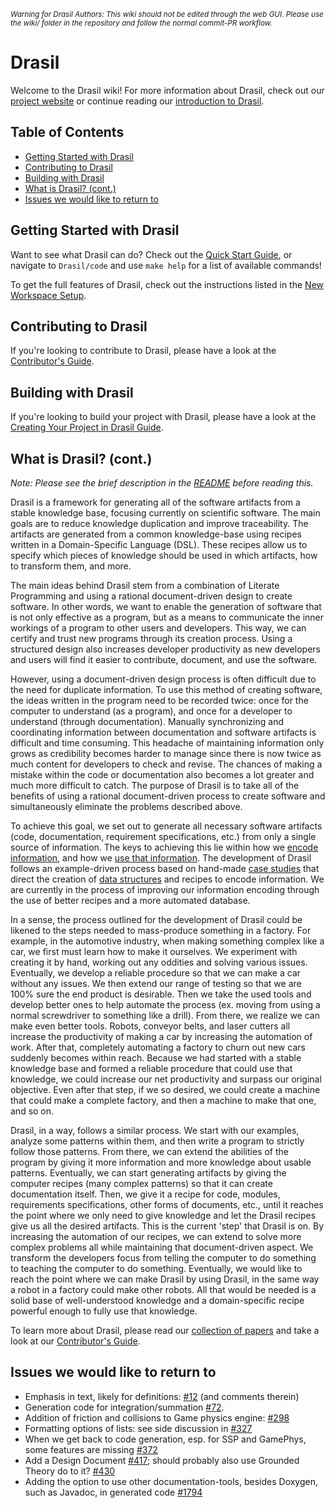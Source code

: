<small><i>Warning for Drasil Authors: This wiki should not be edited through the web GUI. Please use the wiki/ folder in the repository and follow the normal commit-PR workflow.</i></small>

# Drasil
Welcome to the Drasil wiki! For more information about Drasil, check out our [project website](https://jacquescarette.github.io/Drasil/) or continue reading our [introduction to Drasil](#what-is-drasil-cont).

## Table of Contents
- [Getting Started with Drasil](#getting-started-with-drasil)
- [Contributing to Drasil](#contributing-to-drasil)
- [Building with Drasil](#building-with-drasil)
- [What is Drasil? (cont.)](#what-is-drasil-cont)
- [Issues we would like to return to](#issues-we-would-like-to-return-to)

## Getting Started with Drasil
Want to see what Drasil can do? Check out the [Quick Start Guide](https://github.com/JacquesCarette/Drasil#quick-start), or navigate to `Drasil/code` and use `make help` for a list of available commands!

To get the full features of Drasil, check out the instructions listed in the [New Workspace Setup](New-Workspace-Setup).

## Contributing to Drasil
If you're looking to contribute to Drasil, please have a look at the [Contributor's Guide](https://github.com/JacquesCarette/Drasil/wiki/Contributor's-Guide).

## Building with Drasil
If you're looking to build your project with Drasil, please have a look at the [Creating Your Project in Drasil Guide](https://github.com/JacquesCarette/Drasil/wiki/Creating-Your-Project-in-Drasil).

<!-- TODO: At some point we should document the requirements for Drasil and its design. -->

## What is Drasil? (cont.)
*Note: Please see the brief description in the [README](https://github.com/JacquesCarette/Drasil) before reading this.*

Drasil is a framework for generating all of the software artifacts from a stable knowledge base, focusing currently on scientific software. The main goals are to reduce knowledge duplication and improve traceability. The artifacts are generated from a common knowledge-base using recipes written in a Domain-Specific Language (DSL). These recipes allow us to specify which pieces of knowledge should be used in which artifacts, how to transform them, and more.

The main ideas behind Drasil stem from a combination of Literate Programming and using a rational document-driven design to create software. In other words, we want to enable the generation of software that is not only effective as a program, but as a means to communicate the inner workings of a program to other users and developers. This way, we can certify and trust new programs through its creation process. Using a structured design also increases developer productivity as new developers and users will find it easier to contribute, document, and use the software.

However, using a document-driven design process is often difficult due to the need for duplicate information. To use this method of creating software, the ideas written in the program need to be recorded twice: once for the computer to understand (as a program), and once for a developer to understand (through documentation). Manually synchronizing and coordinating information between documentation and software artifacts is difficult and time consuming. This headache of maintaining information only grows as credibility becomes harder to manage since there is now twice as much content for developers to check and revise. The chances of making a mistake within the code or documentation also becomes a lot greater and much more difficult to catch. The purpose of Drasil is to take all of the benefits of using a rational document-driven process to create software and simultaneously eliminate the problems described above.

To achieve this goal, we set out to generate all necessary software artifacts (code, documentation, requirement specifications, etc.) from only a single source of information. The keys to achieving this lie within how we [encode information](Information-Encoding), and how we [use that information](Recipes). The development of Drasil follows an example-driven process based on hand-made [case studies](https://github.com/smiths/caseStudies) that direct the creation of [data structures](Chunks) and recipes to encode information. We are currently in the process of improving our information encoding through the use of better recipes and a more automated database.

In a sense, the process outlined for the development of Drasil could be likened to the steps needed to mass-produce something in a factory. For example, in the automotive industry, when making something complex like a car, we first must learn how to make it ourselves. We experiment with creating it by hand, working out any oddities and solving various issues. Eventually, we develop a reliable procedure so that we can make a car without any issues. We then extend our range of testing so that we are 100% sure the end product is desirable. Then we take the used tools and develop better ones to help automate the process (ex. moving from using a normal screwdriver to something like a drill). From there, we realize we can make even better tools. Robots, conveyor belts, and laser cutters all increase the productivity of making a car by increasing the automation of work. After that, completely automating a factory to churn out new cars suddenly becomes within reach. Because we had started with a stable knowledge base and formed a reliable procedure that could use that knowledge, we could increase our net productivity and surpass our original objective. Even after that step, if we so desired, we could create a machine that could make a complete factory, and then a machine to make that one, and so on. 

Drasil, in a way, follows a similar process. We start with our examples, analyze some patterns within them, and then write a program to strictly follow those patterns. From there, we can extend the abilities of the program by giving it more information and more knowledge about usable patterns. Eventually, we can start generating artifacts by giving the computer recipes (many complex patterns) so that it can create documentation itself. Then, we give it a recipe for code, modules, requirements specifications, other forms of documents, etc., until it reaches the point where we only need to give knowledge and let the Drasil recipes give us all the desired artifacts. This is the current 'step' that Drasil is on. By increasing the automation of our recipes, we can extend to solve more complex problems all while maintaining that document-driven aspect. We transform the developers focus from telling the computer to do something to teaching the computer to do something. Eventually, we would like to reach the point where we can make Drasil by using Drasil, in the same way a robot in a factory could make other robots. All that would be needed is a solid base of well-understood knowledge and a domain-specific recipe powerful enough to fully use that knowledge.

To learn more about Drasil, please read our [collection of papers](Drasil-Papers-and-Documents) and take a look at our [Contributor's Guide](Contributor's-Guide).

## Issues we would like to return to

- Emphasis in text, likely for definitions: [#12](../issues/12) (and comments therein)
- Generation code for integration/summation [#72](../issues/72).
- Addition of friction and collisions to Game physics engine: [#298](../issues/298)
- Formatting options of lists: see side discussion in [#327](../issues/327)
- When we get back to code generation, esp. for SSP and GamePhys, some features are missing [#372](../issues/372)
- Add a Design Document [#417](../issues/417); should probably also use Grounded Theory do to it? [#430](../issues/430)
- Adding the option to use other documentation-tools, besides Doxygen, such as Javadoc, in generated code [#1794](../issues/1794)